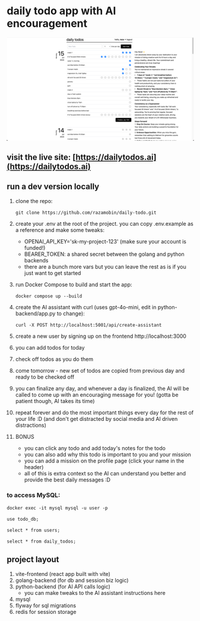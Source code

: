 # daily todo app with AI encouragement

![App Screenshot](assets/images/screen3.png)

## visit the live site: [https://dailytodos.ai](https://dailytodos.ai)

## run a dev version locally

1. clone the repo:

    ```
    git clone https://github.com/razamobin/daily-todo.git
    ```

2. create your .env at the root of the project. you can copy .env.example as a reference and make some tweaks:

    - OPENAI_API_KEY='sk-my-project-123' (make sure your account is funded!)
    - BEARER_TOKEN: a shared secret between the golang and python backends
    - there are a bunch more vars but you can leave the rest as is if you just want to get started

3. run Docker Compose to build and start the app:

    ```
    docker compose up --build
    ```

4. create the AI assistant with curl (uses gpt-4o-mini, edit in python-backend/app.py to change):

    ```
    curl -X POST http://localhost:5001/api/create-assistant
    ```

5. create a new user by signing up on the frontend http://localhost:3000
6. you can add todos for today
7. check off todos as you do them
8. come tomorrow - new set of todos are copied from previous day and ready to be checked off
9. you can finalize any day, and whenever a day is finalized, the AI will be called to come up with an encouraging message for you! (gotta be patient though, AI takes its time)
10. repeat forever and do the most important things every day for the rest of your life :D (and don't get distracted by social media and AI driven distractions)
11. BONUS
    - you can click any todo and add today's notes for the todo
    - you can also add why this todo is important to you and your mission
    - you can add a mission on the profile page (click your name in the header)
    - all of this is extra context so the AI can understand you better and provide the best daily messages :D

### to access MySQL:

```
docker exec -it mysql mysql -u user -p
```

```
use todo_db;
```

```
select * from users;
```

```
select * from daily_todos;
```

## project layout

1. vite-frontend (react app built with vite)
2. golang-backend (for db and session biz logic)
3. python-backend (for AI API calls logic)
    - you can make tweaks to the AI assistant instructions here
4. mysql
5. flyway for sql migrations
6. redis for session storage
